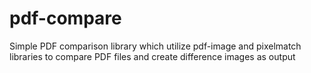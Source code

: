 # pdf-compare
Simple PDF comparison library which utilize pdf-image and pixelmatch libraries to compare PDF files and create difference images as output 
